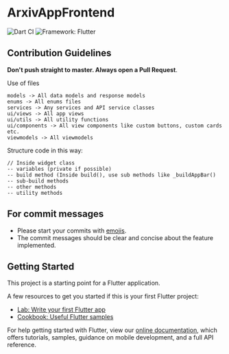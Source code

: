 # ArxivAppFrontend

![Dart CI](https://github.com/praeclarumjj3/ArxivAppFrontend/workflows/Dart%20CI/badge.svg?branch=master)
![Framework: Flutter](https://img.shields.io/badge/Framework-Flutter-blue.svg)

## Contribution Guidelines

**Don't push straight to master. Always open a Pull Request**.

Use of files

    models -> All data models and response models
    enums -> All enums files
    services -> Any services and API service classes
    ui/views -> All app views
    ui/utils -> All utility functions
    ui/components -> All view components like custom buttons, custom cards etc.
    viewmodels -> All viewmodels

Structure code in this way:

    // Inside widget class
    -- variables (private if possible)
    -- build method (Inside build(), use sub methods like _buildAppBar()
    -- sub-build methods
    -- other methods
    -- utility methods

## For commit messages

- Please start your commits with [emojis](https://gist.github.com/parmentf/035de27d6ed1dce0b36a).
- The commit messages should be clear and concise about the feature implemented.

## Getting Started

This project is a starting point for a Flutter application.

A few resources to get you started if this is your first Flutter project:

- [Lab: Write your first Flutter app](https://flutter.dev/docs/get-started/codelab)
- [Cookbook: Useful Flutter samples](https://flutter.dev/docs/cookbook)

For help getting started with Flutter, view our
[online documentation](https://flutter.dev/docs), which offers tutorials,
samples, guidance on mobile development, and a full API reference.

